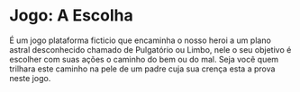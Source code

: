 # Jogo: A Escolha

É um jogo plataforma ficticio que encaminha o nosso heroi a um plano astral desconhecido chamado de Pulgatório ou Limbo, nele o seu objetivo é escolher com suas ações o caminho do bem ou do mal.
Seja você quem trilhara este caminho na pele de um padre cuja sua crença esta a prova neste jogo.
